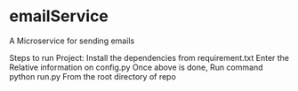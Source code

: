 # emailService
A Microservice for sending emails

Steps to run Project:
Install the dependencies from requirement.txt
Enter the Relative information on config.py
Once above is done, Run command python run.py From the root directory of repo
